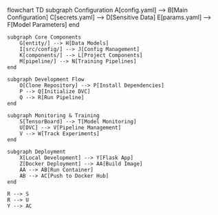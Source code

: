 flowchart TD
    subgraph Configuration
        A[config.yaml] --> B[Main Configuration]
        C[secrets.yaml] --> D[Sensitive Data]
        E[params.yaml] --> F[Model Parameters]
    end

    subgraph Core Components
        G[entity/] --> H[Data Models]
        I[src/config/] --> J[Config Management]
        K[components/] --> L[Project Components]
        M[pipeline/] --> N[Training Pipelines]
    end

    subgraph Development Flow
        O[Clone Repository] --> P[Install Dependencies]
        P --> Q[Initialize DVC]
        Q --> R[Run Pipeline]
    end

    subgraph Monitoring & Training
        S[TensorBoard] --> T[Model Monitoring]
        U[DVC] --> V[Pipeline Management]
        V --> W[Track Experiments]
    end

    subgraph Deployment
        X[Local Development] --> Y[Flask App]
        Z[Docker Deployment] --> AA[Build Image]
        AA --> AB[Run Container]
        AB --> AC[Push to Docker Hub]
    end

    R --> S
    R --> U
    Y --> AC
